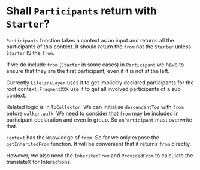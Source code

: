# Shall `Participants` return with `Starter`?

`Participants` function takes a context as an input and returns
all the participants of this context. It should return the `from`
not the `Starter` unless `Starter` IS the `from`.

If we do include `from` (`Starter` in some cases) in `Participant`
we have to ensure that they are the first participant, even if it
is not at the left.

Currently `LifelineLayer` uses it to get implicitly declared
participants for the root context; `FragmentXXX` use it to get
all involved participants of a sub context.

Related logic is in `ToCollector`. We can initialise `descendantTos`
with `from` before `walker.walk`. We need to consider that `from`
may be included in participant declaration and even in group.
So `onParticipant` must overwrite that.

`context` has the knowledge of `from`. So far we only expose the
`getInheritedFrom` function. It will be convenient that it returns
`from` directly.

However, we also need the `InheritedFrom` and `ProvidedFrom`
to calculate the translateX for Interactions.
